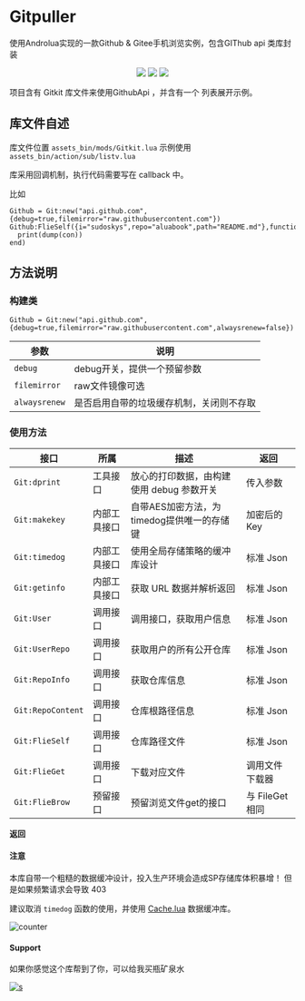 # Gitpuller

使用Androlua实现的一款Github & Gitee手机浏览实例，包含GIThub api 类库封装


<p align="center">
<img src="https://img.shields.io/badge/language-lua-blue.svg"/>
<img src="https://img.shields.io/badge/license-MIT-blue"/>
<img src="https://img.shields.io/badge/Androlua+-5.0.19-blue"/></a>
</p>



项目含有 Gitkit 库文件来使用GithubApi ，并含有一个 列表展开示例。


## 库文件自述

库文件位置 `assets_bin/mods/Gitkit.lua` 
示例使用 `assets_bin/action/sub/listv.lua`

库采用回调机制，执行代码需要写在 callback 中。

比如

```
Github = Git:new("api.github.com",{debug=true,filemirror="raw.githubusercontent.com"})
Github:FlieSelf({i="sudoskys",repo="aluabook",path="README.md"},function(con)
  print(dump(con))
end)
```

## 方法说明

### 构建类

```
Github = Git:new("api.github.com",{debug=true,filemirror="raw.githubusercontent.com",alwaysrenew=false})
```

|参数|说明|
|------|-----|
|`debug`|debug开关，提供一个预留参数|
|`filemirror`|raw文件镜像可选|
|`alwaysrenew`|是否启用自带的垃圾缓存机制，关闭则不存取|

 


### 使用方法


|接口|所属|描述|返回|
|------|-----|-----|-----|
|`Git:dprint`|工具接口|放心的打印数据，由构建使用 debug 参数开关 |传入参数 |
|`Git:makekey`|内部工具接口|自带AES加密方法，为timedog提供唯一的存储键 |加密后的 Key |
|`Git:timedog`|内部工具接口|使用全局存储策略的缓冲库设计 |标准 Json |
|`Git:getinfo`|内部工具接口|获取 URL 数据并解析返回 |标准 Json |
|`Git:User`|调用接口|调用接口，获取用户信息 |标准 Json |
|`Git:UserRepo`|调用接口|获取用户的所有公开仓库 |标准 Json |
|`Git:RepoInfo`|调用接口|获取仓库信息 |标准 Json |
|`Git:RepoContent`|调用接口|仓库根路径信息 |标准 Json |
|`Git:FlieSelf`|调用接口|仓库路径文件 |标准 Json |
|`Git:FlieGet`|调用接口|下载对应文件 | 调用文件下载器 |
|`Git:FlieBrow`|预留接口|预留浏览文件get的接口 |与 FileGet 相同 |

**返回**



#### 注意

本库自带一个粗糙的数据缓冲设计，投入生产环境会造成SP存储库体积暴增！
但是如果频繁请求会导致 403

建议取消 `timedog` 函数的使用，并使用 [Cache.lua](https://gist.github.com/sudoskys/8e6426dc3132d25874b947f1809dfb3c) 数据缓冲库。


![counter](https://count.getloli.com/get/@sudoskys-github-Gitpuller?theme=moebooru)


#### Support

如果你感觉这个库帮到了你，可以给我买瓶矿泉水

[![s](https://img.shields.io/badge/Mianbaoduo-support-ff69b4)](https://mianbaoduo.com/o/bread/Yp2Vl59t)